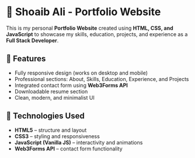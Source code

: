 # 💼 Shoaib Ali - Portfolio Website

This is my personal **Portfolio Website** created using **HTML, CSS, and JavaScript** to showcase my skills, education, projects, and experience as a **Full Stack Developer**.

## 🚀 Features
- Fully responsive design (works on desktop and mobile)
- Professional sections: About, Skills, Education, Experience, and Projects
- Integrated contact form using **Web3Forms API**
- Downloadable resume section
- Clean, modern, and minimalist UI

## 🧩 Technologies Used
- **HTML5** – structure and layout  
- **CSS3** – styling and responsiveness  
- **JavaScript (Vanilla JS)** – interactivity and animations  
- **Web3Forms API** – contact form functionality
  
